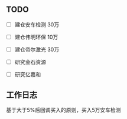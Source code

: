 ## TODO

- [ ] 建仓安车检测  30万
- [ ] 建仓伟明环保 10万
- [ ] 建仓帝尔激光 30万
- [ ] 研究金石资源
- [ ] 研究亿嘉和



## 工作日志

基于大于5%后回调买入的原则，买入5万安车检测

